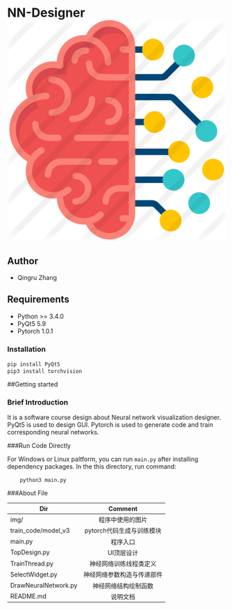 # NN-Designer ![logo](img/Logo.png) 

## Author
+ Qingru Zhang


## Requirements

* Python >= 3.4.0 
* PyQt5 5.9
* Pytorch 1.0.1

### Installation ###
    pip install PyQt5
    pip3 install torchvision


##Getting started
<!-- ![avatar](img/geneAct.png =20x20)   -->

### Brief Introduction
It is a software course design about Neural network visualization designer. PyQt5 is used to design GUI.
Pytorch is used to generate code and train corresponding neural networks.

###Run Code Directly 
<!-- ![avatar](img/trainAct.png =20x20) -->
For Windows or Linux paltform, you can run `main.py` after installing dependency packages.
In the this directory, run command:
```
    python3 main.py
```

###About File

| Dir   |      Comment      |
|----------|:-------------:|
|img/                   |    程序中使用的图片  |
|train_code/model_v3  | pytorch代码生成与训练模块 |
|main.py | 程序入口 |
|TopDesign.py | UI顶层设计 |
|TrainThread.py | 神经网络训练线程类定义 |
|SelectWidget.py| 神经网络参数构造与传递部件 |
|DrawNeuralNetwork.py| 神经网络结构绘制函数 |
|README.md                 |    说明文档    |

